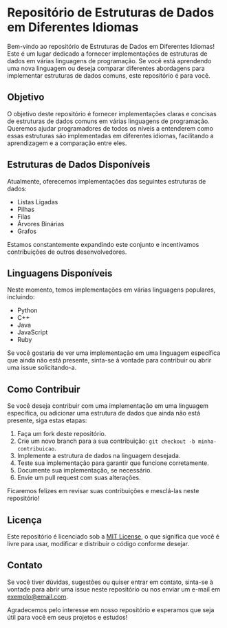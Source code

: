 # Repositório de Estruturas de Dados em Diferentes Idiomas

Bem-vindo ao repositório de Estruturas de Dados em Diferentes Idiomas! Este é um lugar dedicado a fornecer implementações de estruturas de dados em várias linguagens de programação. Se você está aprendendo uma nova linguagem ou deseja comparar diferentes abordagens para implementar estruturas de dados comuns, este repositório é para você.

## Objetivo

O objetivo deste repositório é fornecer implementações claras e concisas de estruturas de dados comuns em várias linguagens de programação. Queremos ajudar programadores de todos os níveis a entenderem como essas estruturas são implementadas em diferentes idiomas, facilitando a aprendizagem e a comparação entre eles.

## Estruturas de Dados Disponíveis

Atualmente, oferecemos implementações das seguintes estruturas de dados:

- Listas Ligadas
- Pilhas
- Filas
- Árvores Binárias
- Grafos

Estamos constantemente expandindo este conjunto e incentivamos contribuições de outros desenvolvedores.

## Linguagens Disponíveis

Neste momento, temos implementações em várias linguagens populares, incluindo:

- Python
- C++
- Java
- JavaScript
- Ruby

Se você gostaria de ver uma implementação em uma linguagem específica que ainda não está presente, sinta-se à vontade para contribuir ou abrir uma issue solicitando-a.

## Como Contribuir

Se você deseja contribuir com uma implementação em uma linguagem específica, ou adicionar uma estrutura de dados que ainda não está presente, siga estas etapas:

1. Faça um fork deste repositório.
2. Crie um novo branch para a sua contribuição: `git checkout -b minha-contribuicao`.
3. Implemente a estrutura de dados na linguagem desejada.
4. Teste sua implementação para garantir que funcione corretamente.
5. Documente sua implementação, se necessário.
6. Envie um pull request com suas alterações.

Ficaremos felizes em revisar suas contribuições e mesclá-las neste repositório!

## Licença

Este repositório é licenciado sob a [MIT License](LICENSE), o que significa que você é livre para usar, modificar e distribuir o código conforme desejar.

## Contato

Se você tiver dúvidas, sugestões ou quiser entrar em contato, sinta-se à vontade para abrir uma issue neste repositório ou nos enviar um e-mail em exemplo@email.com.

Agradecemos pelo interesse em nosso repositório e esperamos que seja útil para você em seus projetos e estudos!
